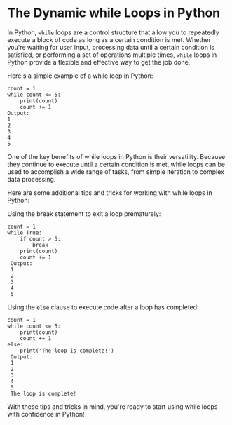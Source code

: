 # The Dynamic while Loops in Python
In Python, `while` loops are a control structure that allow you to repeatedly execute a block of code as long as a certain condition is met. Whether you're waiting for user input, processing data until a certain condition is satisfied, or performing a set of operations multiple times, `while` loops in Python provide a flexible and effective way to get the job done.

Here's a simple example of a while loop in Python:

    count = 1
    while count <= 5:
        print(count)
        count += 1
    Output:
    1
    2
    3
    4
    5

One of the key benefits of while loops in Python is their versatility. Because they continue to execute until a certain condition is met, while loops can be used to accomplish a wide range of tasks, from simple iteration to complex data processing.

Here are some additional tips and tricks for working with while loops in Python:


Using the break statement to exit a loop prematurely:

    count = 1
    while True:
        if count > 5:
            break
        print(count)
        count += 1
     Output:
     1
     2
     3
     4
     5
Using the `else` clause to execute code after a loop has completed:

    count = 1
    while count <= 5:
        print(count)
        count += 1
    else:
        print('The loop is complete!')
     Output:
     1
     2
     3
     4
     5
     The loop is complete!

With these tips and tricks in mind, you're ready to start using while loops with confidence in Python!
